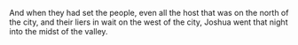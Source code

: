 And when they had set the people, even all the host that was on the north of the city, and their liers in wait on the west of the city, Joshua went that night into the midst of the valley.
